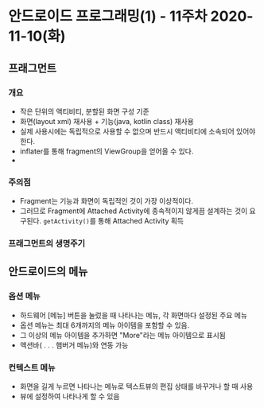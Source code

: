# 안드로이드 프로그래밍(1) - 11주차 2020-11-10(화)

## 프래그먼트

### 개요

* 작은 단위의 액티비티, 분할된 화면 구성 기준
* 화면(layout xml) 재사용 + 기능(java, kotlin class) 재사용
* 실제 사용시에는 독립적으로 사용할 수 없으며 반드시 액티비티에 소속되어 있어야 한다.
* inflater를 통해 fragment의 ViewGroup을 얻어올 수 있다.
* 

### 주의점

* Fragment는 기능과 화면이 독립적인 것이 가장 이상적이다.
* 그러므로 Fragment에 Attached Activity에 종속적이지 않게끔 설계하는 것이 요구된다. 
  `getActivity()`를 통해 Attached Activity 획득

### 프래그먼트의 생명주기



## 안드로이드의 메뉴

### 옵션 메뉴

* 하드웨어 [메뉴] 버튼을 눌렀을 때 나타나는 메뉴, 각 화면마다 설정된 주요 메뉴
* 옵션 메뉴는 최대 6개까지의 메뉴 아이템을 포함할 수 있음.
* 그 이상의 메뉴 아이템을 추가하면 "More"라는 메뉴 아이템으로 표시됨
* 액션바( . . . 햄버거 메뉴)와 연동 가능

### 컨텍스트 메뉴

* 화면을 길게 누르면 나타나는 메뉴로 텍스트뷰의 편집 상태를 바꾸거나 할 때 사용
* 뷰에 설정하여 나타나게 할 수 있음